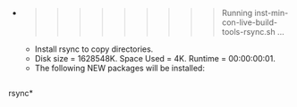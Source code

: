 * >>>>>>>>> Running inst-min-con-live-build-tools-rsync.sh ...
  * Install rsync to copy directories.
  * Disk size = 1628548K. Space Used = 4K. Runtime = 00:00:00:01.
  * The following NEW packages will be installed:
  ```bash
rsync*
  ```
